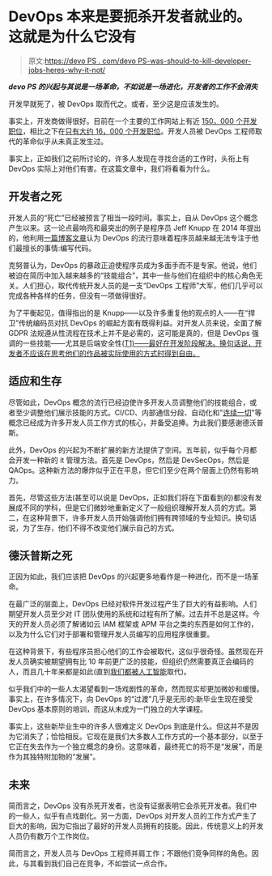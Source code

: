 # DevOps 本来是要扼杀开发者就业的。这就是为什么它没有

> 原文:[https://devo PS . com/devo PS-was-should-to-kill-developer-jobs-heres-why-it-not/](https://devops.com/devops-was-supposed-to-kill-developer-jobs-heres-why-it-didnt/)

***devo PS 的兴起与其说是一场革命，不如说是一场进化，开发者的工作不会消失***

开发早就死了，被 DevOps 取而代之。或者，至少这是应该发生的。

事实上，开发商做得很好。目前在一个主要的工作网站上有近 [150，000 个开发职位](https://www.monster.com/jobs/search/?q=software-developer)，相比之下在[只有大约 16，000 个开发职位](https://www.monster.com/jobs/search/?q=devops)。开发人员被 DevOps 工程师取代的革命似乎从未真正发生过。

事实上，正如我们之前所讨论的，许多人发现在寻找合适的工作时，头衔上有 DevOps 实际上对他们有害。在这篇文章中，我们将看看为什么。

## 开发者之死

开发人员的“死亡”已经被预言了相当一段时间。事实上，自从 DevOps 这个概念产生以来。这一论点最响亮和最突出的例子是程序员 Jeff Knupp 在 2014 年提出的，他利用[一篇博客文章](https://jeffknupp.com/blog/2014/04/15/how-devops-is-killing-the-developer/)认为 DevOps 的流行意味着程序员越来越无法专注于他们最擅长的事情:编写代码。

克努普认为，DevOps 的暴政正迫使程序员成为多面手而不是专家。他说，他们被迫在简历中加入越来越多的“技能组合”，其中一些与他们在组织中的核心角色无关。人们担心，取代传统开发人员的是一支“DevOps 工程师”大军，他们几乎可以完成各种各样的任务，但没有一项做得很好。

为了平衡起见，值得指出的是 Knupp——以及许多重复他的观点的人——在“捍卫”传统编码员对抗 DevOps 的崛起方面有既得利益。对开发人员来说，全面了解 GDPR 法规遵从性流程在技术上并不是必需的，这可能是真的，但是 DevOps 强调的一些技能——尤其是后端安全性([T1)——最好在开发阶段解决。换句话说，开发者不应该在思考他们的作品被实际使用的方式时得到自由。](https://devops.com/jobs-as-code-business-processing-devops-forgot/)

## 适应**和生存**

尽管如此，DevOps 概念的流行已经迫使许多开发人员调整他们的技能组合，或者至少调整他们展示技能的方式。CI/CD、内部通信分段、自动化和"[连续一切](https://www.itprotoday.com/development-techniques-and-management/meaning-devops-has-changed-lot-last-decade)"等概念已经成为许多开发人员工作方式的核心，并备受追捧。为此我们要感谢德沃普斯。

此外，DevOps 的兴起为不断扩展的新方法提供了空间。五年前，似乎每个月都会开发一种新的 it 管理方法。首先是 DevOps，然后是 DevSecOps，然后是 QAOps。这种新方法的爆炸似乎正在平息，但它们至少在两个层面上仍然有影响力。

首先，尽管这些方法(甚至可以说是 DevOps，正如我们将在下面看到的)都没有发展成不同的学科，但是它们微妙地重新定义了一般组织理解开发人员的方式。第二，在这种背景下，许多开发人员开始强调他们拥有跨领域的专业知识。换句话说，为了生存，他们不得不改变他们展示自己的方式。

## 德沃普斯之死

正因为如此，我们应该把 DevOps 的兴起更多地看作是一种进化，而不是一场革命。

在最广泛的层面上，DevOps 已经对软件开发过程产生了巨大的有益影响。人们期望开发人员至少对 IT 团队使用的系统和过程有所了解。过去并不总是这样。今天的开发人员必须了解诸如云 IAM 框架或 APM 平台之类的东西是如何工作的，以及为什么它们对于部署和管理开发人员编写的应用程序很重要。

在这种背景下，有些程序员担心他们的工作会被取代，这似乎很奇怪。虽然现在开发人员确实被期望拥有比 10 年前更广泛的技能，但组织仍然需要真正会编码的人，而且几十年来都是如此(直到[我们都被人工智能](https://medium.com/@kateabrosimova/if-ai-is-already-writing-code-will-programmers-lose-their-jobs-f942c15caebb)取代)。

似乎我们中的一些人太渴望看到一场戏剧性的革命，然而现实却更加微妙和缓慢。事实上，在许多情况下，向 DevOps 的“过渡”几乎是无形的:新毕业生现在接受 DevOps 基本原则的培训，而这从未成为一门独立的大学课程。

事实上，这些新毕业生中的许多人很难定义 DevOps 到底是什么。但这并不是因为它消失了；恰恰相反。它现在是我们大多数人工作方式的一个基本部分，以至于它正在失去作为一个独立概念的身份。这意味着，最终死亡的将不是“发展”，而是作为其独特附加物的“发展”。

## **未来**

简而言之，DevOps 没有杀死开发者，也没有证据表明它会杀死开发者。我们中的一些人，似乎有点戏剧化。另一方面，DevOps 对开发人员的工作方式产生了巨大的影响，因为它指出了最好的开发人员拥有的技能。因此，传统意义上的开发人员仍有数万个工作岗位。

简而言之，开发人员与 DevOps 工程师并肩工作；不跟他们竞争同样的角色。因此，与其看到我们自己在竞争，不如尝试一点合作。